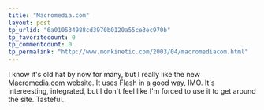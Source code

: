 ```yaml
---
title: "Macromedia.com"
layout: post
tp_urlid: "6a010534988cd3970b0120a55ce3ec970b"
tp_favoritecount: 0
tp_commentcount: 0
tp_permalink: "http://www.monkinetic.com/2003/04/macromediacom.html"
---
```

I know it&#39;s old hat by now for many, but I really like the new <a href="http://www.macromedia.com">Macromedia.com</a> website. It uses Flash in a good way, IMO. It&#39;s intereesting, integrated, but I don&#39;t feel like I&#39;m forced to use it to get around the site. Tasteful.
